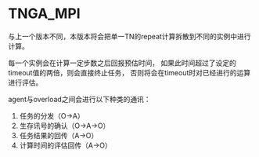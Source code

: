 # TNGA_MPI

与上一个版本不同，本版本将会把单一TN的repeat计算拆散到不同的实例中进行计算。

每一个实例会在计算一定步数之后回报预估时间，
如果此时间超过了设定的timeout值的两倍，则会直接终止任务，
否则将会在timeout时对已经进行的运算进行评估。

agent与overload之间会进行以下种类的通讯：
1. 任务的分发（O->A）
2. 生存讯号的确认（O->A->O）
3. 任务结果的回传（A->O）
4. 计算时间的评估回传（A->O）